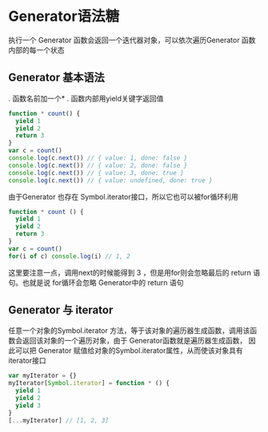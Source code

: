 # Generator语法糖

执行一个 Generator 函数会返回一个迭代器对象，可以依次遍历Generator 函数内部的每一个状态

## Generator 基本语法
. 函数名前加一个*
. 函数内部用yield关键字返回值

```javascript
function * count() {
  yield 1
  yield 2
  return 3
}
var c = count()
console.log(c.next()) // { value: 1, done: false }
console.log(c.next()) // { value: 2, done: false }
console.log(c.next()) // { value: 3, done: true }
console.log(c.next()) // { value: undefined, done: true }
```
由于Generator 也存在 Symbol.iterator接口，所以它也可以被for循环利用

```javascript
function * count () {
  yield 1
  yield 2
  return 3
}
var c = count()
for(i of c) console.log(i) // 1, 2
```
这里要注意一点，调用next的时候能得到 3 ，但是用for则会忽略最后的 return 语句。也就是说 for循环会忽略  Generator中的 return 语句



## Generator 与 iterator 

任意一个对象的Symbol.iterator 方法，等于该对象的遍历器生成函数，调用该函数会返回该对象的一个遍历对象，由于 Generator函数就是遍历器生成函数， 因此可以把 Generator 赋值给对象的Symbol.iterator属性，从而使该对象具有iterator接口
```javascript
var myIterator = {}
myIterator[Symbol.iterator] = function * () {
  yield 1
  yield 2
  yield 3
}
[...myIterator] // [1, 2, 3]
```